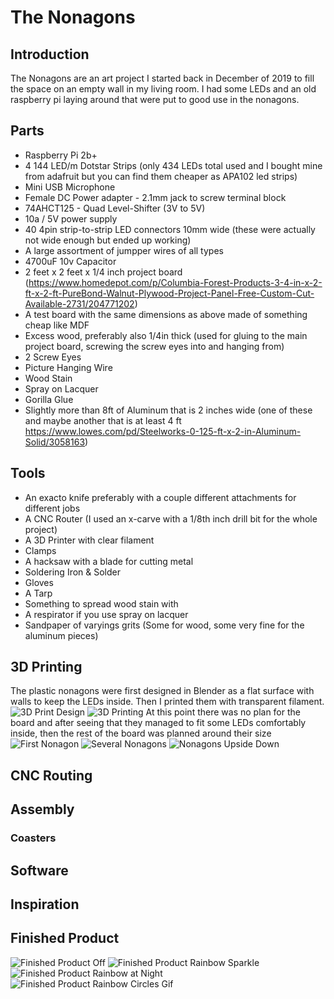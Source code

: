 
# The Nonagons
## Introduction
The Nonagons are an art project I started back in December of 2019 to fill the space on an empty wall in my living room. I had some LEDs and an old raspberry pi laying around that were put to good use in the nonagons.
## Parts
- Raspberry Pi 2b+
- 4 144 LED/m Dotstar Strips (only 434 LEDs total used and I bought mine from adafruit but you can find them cheaper as APA102 led strips)
- Mini USB Microphone
- Female DC Power adapter - 2.1mm jack to screw terminal block
- 74AHCT125 - Quad Level-Shifter (3V to 5V)
- 10a / 5V power supply
- 40 4pin strip-to-strip LED connectors 10mm wide (these were actually not wide enough but ended up working)
- A large assortment of jumpper wires of all types
- 4700uF 10v Capacitor
- 2 feet x 2 feet x 1/4 inch project board (https://www.homedepot.com/p/Columbia-Forest-Products-3-4-in-x-2-ft-x-2-ft-PureBond-Walnut-Plywood-Project-Panel-Free-Custom-Cut-Available-2731/204771202)
- A test board with the same dimensions as above made of something cheap like MDF
- Excess wood, preferably also 1/4in thick (used for gluing to the main project board, screwing the screw eyes into and hanging from)
- 2 Screw Eyes
- Picture Hanging Wire
- Wood Stain
- Spray on Lacquer
- Gorilla Glue
- Slightly more than 8ft of Aluminum that is 2 inches wide (one of these and maybe another that is at least 4 ft https://www.lowes.com/pd/Steelworks-0-125-ft-x-2-in-Aluminum-Solid/3058163)

## Tools
- An exacto knife preferably with a couple different attachments for different jobs
- A CNC Router (I used an x-carve with a 1/8th inch drill  bit for the whole project)
- A 3D Printer with clear filament
- Clamps
- A hacksaw with a blade for cutting metal
- Soldering Iron & Solder
- Gloves
- A Tarp 
- Something to spread wood stain with
- A respirator if you use spray on lacquer
- Sandpaper of varyings grits (Some for wood, some very fine for the aluminum pieces)

## 3D Printing
The plastic nonagons were first designed in Blender as a flat surface with walls to keep the LEDs inside. Then I printed them with transparent filament.
![3D Print Design](./readme-content/small/3DPrintDesign.jpg)
![3D Printing](./readme-content/small/3DPrinting.jpg)
At this point there was no plan for the board and after seeing that they managed to fit some LEDs comfortably inside, then the rest of the board was planned around their size
![First Nonagon](./readme-content/small/CoasterFirstLight.jpg)
![Several Nonagons](./readme-content/small/Coasters.jpg)
![Nonagons Upside Down](./readme-content/small/CoastersUpsidedown.jpg)


## CNC Routing
## Assembly
### Coasters
## Software
## Inspiration
## Finished Product
![Finished Product Off](./readme-content/small/FinishedOff.jpg)
![Finished Product Rainbow Sparkle](./readme-content/small/FinishedRainbowSparkle.jpg)
![Finished Product Rainbow at Night](./readme-content/small/FinishedRainbow.jpg)
![Finished Product Rainbow Circles Gif](./readme-content/small/rainbowCircles.jpg)


